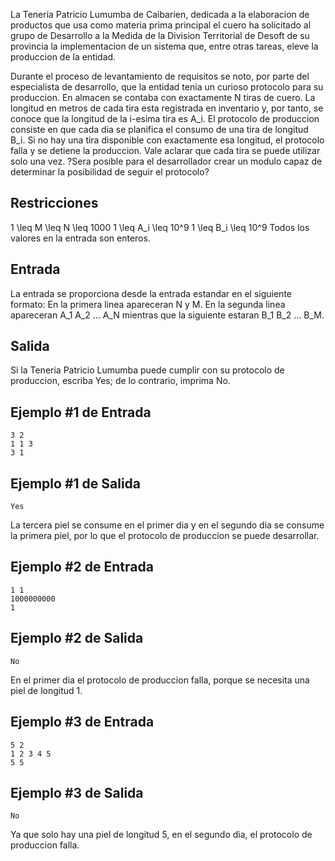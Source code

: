 La Teneria Patricio Lumumba de Caibarien, dedicada a la elaboracion de productos que usa como materia prima principal el cuero ha solicitado al grupo de Desarrollo a la Medida de la Division Territorial de Desoft de su provincia la implementacion de un sistema que, entre otras tareas, eleve la produccion de la entidad.





Durante el proceso de levantamiento de requisitos se noto, por parte del especialista de desarrollo, que la entidad tenia un curioso protocolo para su produccion. En almacen se contaba con exactamente N tiras de cuero. La longitud en metros de cada tira esta registrada en inventario y, por tanto, se conoce que la longitud de la i-esima tira es A_i. El protocolo de produccion consiste en que cada dia se planifica el consumo de una tira de longitud B_i. Si no hay una tira disponible con exactamente esa longitud, el protocolo falla y se detiene la produccion. Vale aclarar que cada tira se puede utilizar solo una vez. ?Sera posible para el desarrollador crear un modulo capaz de determinar la posibilidad de seguir el protocolo?



## Restricciones



1 \leq M \leq N \leq 1000 
1 \leq A_i \leq 10^9 
1 \leq B_i \leq 10^9 
Todos los valores en la entrada son enteros.



## Entrada



La entrada se proporciona desde la entrada estandar en el siguiente formato: En la primera linea apareceran N y M. En la segunda linea apareceran 
A_1 A_2 ... A_N mientras que la siguiente estaran B_1 B_2 ... B_M.



## Salida



Si la Teneria Patricio Lumumba puede cumplir con su protocolo de produccion, escriba Yes; de lo contrario, imprima No.



## Ejemplo #1 de Entrada



```
3 2 
1 1 3 
3 1
```


## Ejemplo #1 de Salida



```
Yes
```


La tercera piel se consume en el primer dia y en el segundo dia se consume la primera piel, por lo que el protocolo de produccion se puede desarrollar.



## Ejemplo #2 de Entrada



```
1 1 
1000000000 
1
```


## Ejemplo #2 de Salida



```
No
```


En el primer dia el protocolo de produccion falla, porque se necesita una piel de longitud 1.



## Ejemplo #3 de Entrada



```
5 2 
1 2 3 4 5 
5 5
```


## Ejemplo #3 de Salida



```
No
```


Ya que solo hay una piel de longitud 5, en el segundo dia, el protocolo de produccion falla.



